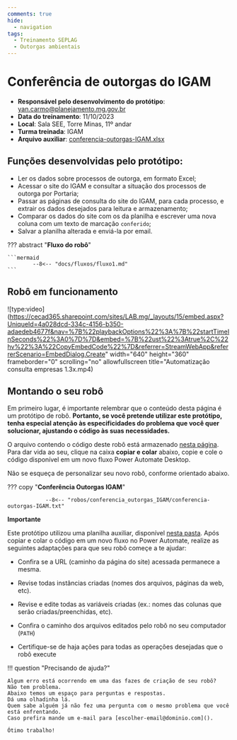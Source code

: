 ```yaml
---
comments: true
hide:
  - navigation
tags:
  - Treinamento SEPLAG
  - Outorgas ambientais
---
```


# Conferência de outorgas do IGAM

- **Responsável pelo desenvolvimento do protótipo**: yan.carmo@planejamento.mg.gov.br
- **Data do treinamento**: 11/10/2023
- **Local**: Sala SEE, Torre Minas, 11º andar
- **Turma treinada**: IGAM
- **Arquivo auxiliar**: [conferencia-outorgas-IGAM.xlsx](https://github.com/lab-mg/automatizacoes/blob/main/robos/conferencia_outorgas_IGAM/conferencia-outorgas-IGAM.xlsx)

## Funções desenvolvidas pelo protótipo:

- Ler os dados sobre processos de outorga, em formato Excel;
- Acessar o site do IGAM e consultar a situação dos processos de outorga por Portaria;
- Passar as páginas de consulta do site do IGAM, para cada processo, e extrair os dados desejados para leitura e armazenamento;
- Comparar os dados do site com os da planilha e escrever uma nova coluna com um texto de marcação `conferido`;
- Salvar a planilha alterada e enviá-la por email.

??? abstract "**Fluxo do robô**"

    ```mermaid
            --8<-- "docs/fluxos/fluxo1.md"
    ```

## Robô em funcionamento

![type:video](https://cecad365.sharepoint.com/sites/LAB.mg/_layouts/15/embed.aspx?UniqueId=4a028dcd-334c-4156-b350-adaedeb4677f&nav=%7B%22playbackOptions%22%3A%7B%22startTimeInSeconds%22%3A0%7D%7D&embed=%7B%22ust%22%3Atrue%2C%22hv%22%3A%22CopyEmbedCode%22%7D&referrer=StreamWebApp&referrerScenario=EmbedDialog.Create" width="640" height="360" frameborder="0" scrolling="no" allowfullscreen title="Automatização consulta empresas 1.3x.mp4)

## Montando o seu robô

Em primeiro lugar, é importante relembrar que o conteúdo desta página é um protótipo de robô. **Portanto, se você pretende utilizar este protótipo, tenha especial atenção às especificidades do problema que você quer solucionar, ajustando o código às suas necessidades.**

O arquivo contendo o código deste robô está armazenado [nesta página](https://github.com/lab-mg/automatizacoes/blob/main/robos/conferencia_outorgas_IGAM/conferencia-outorgas-IGAM.txt). Para dar vida ao seu, clique na caixa **copiar e colar** abaixo, copie e cole o código disponível em um novo fluxo Power Automate Desktop.

Não se esqueça de personalizar seu novo robô, conforme orientado abaixo.


??? copy "**Conferência Outorgas IGAM**"

                --8<-- "robos/conferencia_outorgas_IGAM/conferencia-outorgas-IGAM.txt"

**Importante**

Este protótipo utilizou uma planilha auxiliar, disponível [nesta pasta](https://github.com/lab-mg/automatizacoes/blob/main/robos/conferencia_outorgas_IGAM/). Após copiar e colar o código em um novo fluxo no Power Automate, realize as seguintes adaptações para que seu robô começe a te ajudar:

  - Confira se a URL (caminho da página do site) acessada permanece a mesma.

  - Revise todas instâncias criadas (nomes dos arquivos, páginas da web, etc).

  - Revise e edite todas as variáveis criadas (ex.: nomes das colunas que serão criadas/preenchidas, etc).

  - Confira o caminho dos arquivos editados pelo robô no seu computador (`PATH`)

  - Certifique-se de haja ações para todas as operações desejadas que o robô execute


!!! question "Precisando de ajuda?"

    Algum erro está ocorrendo em uma das fazes de criação de seu robô?
    Não tem problema.
    Abaixo temos um espaço para perguntas e respostas.
    Dá uma olhadinha lá.
    Quem sabe alguém já não fez uma pergunta com o mesmo problema que você está enfrentando.
    Caso prefira mande um e-mail para [escolher-email@dominio.com]().

    Ótimo trabalho!
